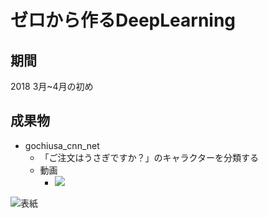 # ゼロから作るDeepLearning

## 期間
2018 3月~4月の初め

## 成果物
- gochiusa_cnn_net
  - 「ご注文はうさぎですか？」のキャラクターを分類する
  - 動画
    - [![](https://img.youtube.com/vi/e_iS5WgVe8M/0.jpg)](https://www.youtube.com/watch?v=e_iS5WgVe8M)

![表紙](https://www.oreilly.co.jp/books/images/picture978-4-87311-758-4.gif)
